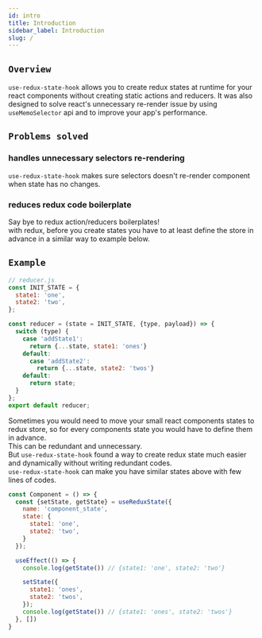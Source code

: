 ```yaml
---
id: intro
title: Introduction
sidebar_label: Introduction
slug: /
---
```


## `Overview`
`use-redux-state-hook` allows you to create redux states at runtime for your react components without creating static actions and reducers.
It was also designed to solve react's unnecessary re-render issue by using `useMemoSelector` api and to improve your app's performance.

## `Problems solved`
### **handles unnecessary selectors re-rendering**
`use-redux-state-hook` makes sure selectors doesn't re-render component when state has no changes.
### **reduces redux code boilerplate**
Say bye to redux action/reducers boilerplates!<br />
with redux, before you create states you have to at least define the store in advance in a similar way to example below.

## `Example`
```js
// reducer.js
const INIT_STATE = {
  state1: 'one',
  state2: 'two',
};

const reducer = (state = INIT_STATE, {type, payload}) => {
  switch (type) {
    case 'addState1':
      return {...state, state1: 'ones'}
    default:
      case 'addState2':
        return {...state, state2: 'twos'}
    default:
      return state;
  }
};
export default reducer;
```
Sometimes you would need to move your small react components states to redux store, so for every components state you would have to define them in advance.<br />
This can be redundant and unnecessary.<br />
But `use-redux-state-hook` found a way to create redux state much easier and dynamically without writing redundant codes.<br />
`use-redux-state-hook` can make you have similar states above with few lines of codes.
```jsx
const Component = () => {
  const {setState, getState} = useReduxState({
    name: 'component_state',
    state: {
      state1: 'one',
      state2: 'two',
    }
  });

  useEffect(() => {
    console.log(getState()) // {state1: 'one', state2: 'two'}

    setState({
      state1: 'ones',
      state2: 'twos',
    });
    console.log(getState()) // {state1: 'ones', state2: 'twos'}
  }, [])
}
```

